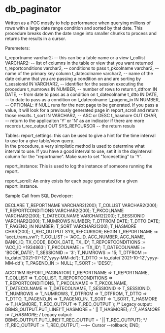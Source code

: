 # db_paginator
Written as a POC mostly to help performance when querying millions of rows with a large date range condition and sorted by that date. This procedure breaks down the date range into smaller chunks to process and returns the results in a cursor.

Paremeters:

t_reportname varchar2: -- this can be a table name or a view
t_collist VARCHAR2:  -- list of columns in the table or view that you want returned
t_reportconditions varchar2, -- conditions to pass
t_pkcolname varchar2,  -- name of the primary key column
t_datecolname varchar2,  -- name of the date column that you are passing a condition on and are sorting by
t_sessionid IN VARCHAR2,  -- identifier for the session executing the procedure
t_numrows IN NUMBER, -- number of rows to return
t_dtfrom IN DATE, -- from date to pass as a condition on t_datecolname
t_dtto IN DATE, -- to date to pass as a condition on t_datecolname
t_pageno_in IN NUMBER, -- OPTIONAL: if NULL runs for the next page to be generated.  If you pass a value, it will look for a previously generated page in report_scroll and return those results.
t_sort IN VARCHAR2,  -- ASC or DESC
t_hasmore OUT CHAR,  -- return to the applicaiton 'Y' or 'N' as an indicator if there are more records
t_rec_output OUT SYS_REFCURSOR -- the return resuls


Tables:
report_settings:
    this can be used to give a hint for the time interval to use for a give table/view query.  
    In the procedure, a very simplistic method is used to determine what interval to use.  If you have a good interval to use, set it in the dayinterval column for the "reportname". Make sure to set "forcesetting" to 'Y'.

report_instance:
    This is used to log the instance of someone running  the report.

report_scroll:
    An entry exists for each page generated for a given report_instance.       

Sample Call from SQL Developer:


DECLARE
  T_REPORTNAME VARCHAR2(200);
  T_COLLIST VARCHAR2(200);
  T_REPORTCONDITIONS VARCHAR2(200);
  T_PKCOLNAME VARCHAR2(200);
  T_DATECOLNAME VARCHAR2(200);
  T_SESSIONID VARCHAR2(200);
  T_NUMROWS NUMBER;
  T_DTFROM DATE;
  T_DTTO DATE;
  T_PAGENO_IN NUMBER;
  T_SORT VARCHAR2(200);
  T_HASMORE CHAR(200);
  T_REC_OUTPUT SYS_REFCURSOR;
BEGIN
  T_REPORTNAME := 'acct_trans_vw1';
  T_COLLIST := 'ACC_ID, ACC_NUMBER, ACC_NAME, BANK_ID, TX_CODE, BOOK_DATE, TX_ID';
  T_REPORTCONDITIONS := 'ACC_ID =1934863';
  T_PKCOLNAME := 'TX_ID';
  T_DATECOLNAME := 'BOOK_DATE';
  T_SESSIONID := '3';
  T_NUMROWS := 15;
  T_DTFROM := to_date('2021-07-12','yyyy-MM-dd');
  T_DTTO := to_date('2021-10-12','yyyy-MM-dd');
  T_PAGENO_IN := NULL;
  T_SORT := 'DESC';

  ACCT15M.REPORT_PAGINATOR(
    T_REPORTNAME => T_REPORTNAME,
    T_COLLIST => T_COLLIST,
    T_REPORTCONDITIONS => T_REPORTCONDITIONS,
    T_PKCOLNAME => T_PKCOLNAME,
    T_DATECOLNAME => T_DATECOLNAME,
    T_SESSIONID => T_SESSIONID,
    T_NUMROWS => T_NUMROWS,
    T_DTFROM => T_DTFROM,
    T_DTTO => T_DTTO,
    T_PAGENO_IN => T_PAGENO_IN,
    T_SORT => T_SORT,
    T_HASMORE => T_HASMORE,
    T_REC_OUTPUT => T_REC_OUTPUT
  );
  /* Legacy output: 
DBMS_OUTPUT.PUT_LINE('T_HASMORE = ' || T_HASMORE);
*/ 
  :T_HASMORE := T_HASMORE;
  /* Legacy output: 
DBMS_OUTPUT.PUT_LINE('T_REC_OUTPUT = ' || T_REC_OUTPUT);
*/ 
  :T_REC_OUTPUT := T_REC_OUTPUT; --<-- Cursor
--rollback; 
END;
